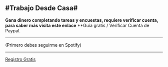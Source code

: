 #Trabajo Desde Casa#
----------------------------------------
**Gana dinero completando tareas y encuestas, requiere verificar cuenta, para saber más visita este enlace**
**Guía gratis / Verificar Cuenta de Paypal.
______________________________
(Primero debes seguirme en Spotify)
_____________________________

[Registro Gratis](https://bit.ly/guia-gratis-1)
